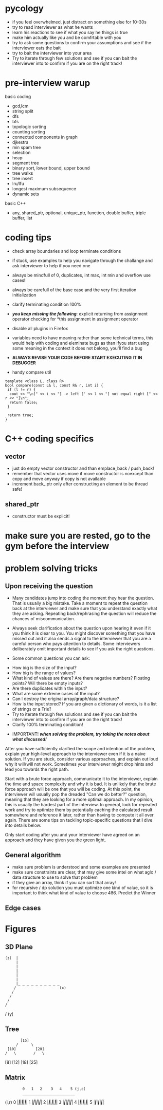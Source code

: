 # pycology

- if you feel overwhelmed, just distract on something else for 10-30s
- try to read interviewer as what he wants
- learn his reactions to see if what you say he things is true
- make him actually like you and be comfrtable with you
- try to ask some questions to confirm your assumptions and see if the interviewer eats the bait
- try to bait the interviewer into your area
- Try to iterate through few solutions and see if you can bait the interviewer into to confirm if you are on the right track!

# pre-interview warup

basic coding
- gcd,lcm
- string split
- dfs
- bfs
- topologic sorting
- counting sorting
- connected components in graph
- djkestra
- min spam tree
- selection
- heap
- segment tree
- binary sort, lower bound, upper bound
- tree walks
- tree insert
- lru/lfu
- longest  maximum subsequence
- dynamic sets
  
basic C++
- any, shared_ptr, optional, unique_ptr, function, double buffer, triple buffer, list

# coding tips

- check array boundaries and loop terminate conditions
- if stuck, use examples to help you navigate through the challange and ask interviewer to help if you need one
- always be mindfull of 0, duplicates, int max, int min and overflow use cases!
- always be carefull of the base case and the very first iteration initialization
- clarify terminating condition 100%
- ***you keep missing the following***:
    explicit
    returning from assignment operator
    checking for *this assignment in assignment operator

- disable all plugins in Firefox
- variables need to have meaning rather than some technical terms, this would help with coding and eleminate bugs as than ifyou start using some meaning in the context it does not belong, you'll find a bug
- **ALWAYS REVISE YOUR CODE BEFORE START EXECUTING IT IN DEBUGGER**
- handy compare util  
```
template <class L, class R>
bool compare(const L& l, const R& r, int i) {  
 if (l != r) {
  cout << "\n[" << i << "] -> left [" << l << "] not equal right [" << r << "]\n";
  return false;
 }

 return true;
}
```

# C++ coding specifics

## vector

- just do empty vector constructor and than emplace_back / push_back!
- remember that vector uses move if move constructor is noexcept than copy and move anyway if copy is not available
- increment back_ ptr only after constructing an element to be thread safe!

## shared_ptr

- constructor must be explicit!

# make sure you are rested, go to the gym before the interview

# problem solving tricks


## Upon receiving the question

* Many candidates jump into coding the moment they hear the question. That is usually a big mistake. Take a moment to repeat the question back at the interviewer and make sure that you understand exactly what they are asking. Repeating back/rephrasing the question will reduce the chances of miscommunication.

* Always seek clarification about the question upon hearing it even if it you think it is clear to you. You might discover something that you have missed out and it also sends a signal to the interviewer that you are a careful person who pays attention to details. Some interviewers deliberately omit important details to see if you ask the right questions.

* Some common questions you can ask:

- How big is the size of the input?
- How big is the range of values?
- What kind of values are there? Are there negative numbers? Floating points? Will there be empty inputs?
- Are there duplicates within the input?
- What are some extreme cases of the input?
- Can I destroy the original array/graph/data structure?
- How is the input stored? If you are given a dictionary of words, is it a list of strings or a Trie?
- Try to iterate through few solutions and see if you can bait the interviewer into to confirm if you are on the right track!
- Clarify 100% terminating condition!

* IMPORTANT! ***when solving the problem, try taking the notes about what discussed!***

After you have sufficiently clarified the scope and intention of the problem, explain your high-level approach to the interviewer even if it is a naive solution. If you are stuck, consider various approaches, and explain out loud why it will/will not work. Sometimes your interviewer might drop hints and lead you towards the right path.

Start with a brute force approach, communicate it to the interviewer, explain the time and space complexity and why it is bad. It is unlikely that the brute force approach will be one that you will be coding. At this point, the interviewer will usually pop the dreaded "Can we do better?" question, meaning that they are looking for a more optimal approach. In my opinion, this is usually the hardest part of the interview. In general, look for repeated work and try to optimize them by potentially caching the calculated result somewhere and reference it later, rather than having to compute it all over again. There are some tips on tackling topic-specific questions that I dive into details below.

Only start coding after you and your interviewer have agreed on an approach and they have given you the green light.

## General algorithm

- make sure problem is understood and some examples are presented
- make sure constraints are clear, that may give some intel on what aglo / data structure to use to solve that problem
- if they give an array, think if you can sort that array!
- for recursive / dp solution you must optimize one kind of value, so it is important to think what kind of value to choose
    486. Predict the Winner


## Edge cases

# Figures

## 3D Plane

    (z)  |
         |      
         |     
         |
         |   
         |
         |_ _ _ _ _ _ _ _ _ _
        /                    (x)         
       /     
      /   
     /
    /
   /  (y)
   

## Tree


           [15]
         /      \
     [10]         [20]
    /   \        /   \
[8]     [12]  [18]    [25]

##  Matrix
            0   1   2    3   4    5 (j,c)
            ________________________
  (i,r) 0   |___|___|___|___|___|___|
        1   |___|___|___|___|___|___|
        2   |___|___|___|___|___|___|
        3   |___|___|___|___|___|___|
        4   |___|___|___|___|___|___|
        5   |___|___|___|___|___|___|




